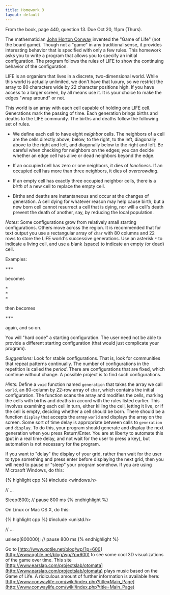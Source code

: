 ```yaml
---
title: Homework 3
layout: default
---
```


From the book, page 440, question 13. Due Oct 20, 11pm (Thurs).

The mathematician [John Horton
Conway](http://en.wikipedia.org/wiki/John_Horton_Conway) invented the "Game of
Life" (not the board game). Though not a "game" in any traditional sense, it
provides interesting behavior that is specified with only a few rules. This
homework asks you to write a program that allows you to specify an initial
configuration. The program follows the rules of LIFE to show the continuing
behavior of the configuration.

LIFE is an organism that lives in a discrete, two-dimensional world. While this
world is actually unlimited, we don't have that luxury, so we restrict the
array to 80 characters wide by 22 character positions high. If you have access
to a larger screen, by all means use it. It is your choice to make the edges
"wrap around" or not.

This world is an array with each cell capable of holding one LIFE cell.
Generations mark the passing of time. Each generation brings births and deaths
to the LIFE community. The births and deaths follow the following set of rules.

* We define each cell to have eight *neighbor* cells. The neighbors of a cell
are the cells directly above, below, to the right, to the left, diagonally
above to the right and left, and diagonally below to the right and left. Be
careful when checking for neighbors on the edges; you can decide whether an
edge cell has alive or dead neighbors beyond the edge.

* If an occupied cell has zero or one neighbors, it dies of *loneliness*. If an
occupied cell has more than three neighbors, it dies of *overcrowding*.

* If an empty cell has exactly three occupied neighbor cells, there is a
*birth* of a new cell to replace the empty cell.

* Births and deaths are instantaneous and occur at the changes of generation. A
cell dying for whatever reason may help cause birth, but a new born cell cannot
resurrect a cell that is dying, nor will a cell's death prevent the death of
another, say, by reducing the local population.

*Notes:* Some configurations grow from relatively small starting
configurations. Others move across the region. It is recommended that for text
output you use a rectangular array of `char` with 80 columns and 22 rows to
store the LIFE world's successive generations. Use an asterisk `*` to indicate
a living cell, and use a blank (space) to indicate an empty (or dead) cell.

Examples:

<pre>
***
</pre>
becomes
<pre>
*
*
*
</pre>
then becomes
<pre>
***
</pre>
again, and so on.

You will "hard code" a starting configuration. The user need not be able to
provide a different starting configuration (that would just complicate your
program).

*Suggestions:* Look for stable configurations. That is, look for communities
that repeat patterns continually. The number of configurations in the
repetition is called the *period*. There are configurations that are fixed,
which continue without change. A possible project is to find such
configurations.

*Hints:* Define a `void` function named `generation` that takes the array we
call `world`, an 80-column by 22-row array of `char`, which contains the
initial configuration. The function scans the array and modifies the cells,
marking the cells with births and deaths in accord with the rules listed
earlier. This involves examining each cell in turn, either killing the cell,
letting it live, or if the cell is empty, deciding whether a cell should be
born. There should be a function `display` that accepts the array `world` and
displays the array on the screen. Some sort of time delay is appropriate
between calls to `generation` and `display`. To do this, your program should
generate and display the next generation when you press Return/Enter. You are
at liberty to automate this (put in a real time delay, and not wait for the
user to press a key), but automation is not necessary for the program.

If you want to "delay" the display of your grid, rather than wait for the user
to type something and press enter before displaying the next grid, then you
will need to pause or "sleep" your program somehow. If you are using Microsoft
Windows, do this:

{% highlight cpp %}
#include <windows.h>

// ...

Sleep(800); // pause 800 ms
{% endhighlight %}

On Linux or Mac OS X, do this:

{% highlight cpp %}
#include <unistd.h>

// ...

usleep(800000); // pause 800 ms
{% endhighlight %}

Go to
[http://www.qotile.net/blog/wp/?p=600](http://www.qotile.net/blog/wp/?p=600) to
see some cool 3D visualizations of the game over time. This site
[http://www.earslap.com/projectslab/otomata](http://www.earslap.com/projectslab/otomata)
plays music based on the Game of Life. A ridiculous amount of further
information is available here:
[http://www.conwaylife.com/wiki/index.php?title=Main_Page](http://www.conwaylife.com/wiki/index.php?title=Main_Page) 
